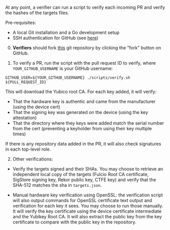 At any point, a verifier can run a script to verify each incoming PR and verify the hashes of the targets files.

Pre-requisites:
* A local Git installation and a Go development setup
* SSH authentication for GitHub (see [here](https://docs.github.com/en/authentication/connecting-to-github-with-ssh))

0. **Verifiers** should fork [this](https://github.com/sigstore/root-signing) git repository by clicking the "fork" button on GitHub.

1. To verify a PR, run the script with the pull request ID to verify, where `YOUR_GITHUB_USERNAME` is your GitHub username:

```
GITHUB_USER=${YOUR_GITHUB_USERNAME} ./scripts/verify.sh ${PULL_REQUEST_ID}
```

This will download the Yubico root CA. For each key added, it will verify:
* That the hardware key is authentic and came from the manufacturer (using the device cert)
* That the signing key was generated on the device (using the key attestation)
* That the directory where they keys were added match the serial number from the cert (preventing a keyholder from using their key multiple times)

If there is any repository data added in the PR, it will also check signatures in each top-level role.

2. Other verifications:

  * Verify the targets signed and their SHAs. You may choose to retrieve an independent local copy of the targets (Fulcio Root CA certificate, SigStore signing key, Rekor public key, CTFE key) and verify that the SHA-512 matches the sha in `targets.json`.

  * Manual hardware key verification using OpenSSL: the verification script will also output commands for OpenSSL certificate text output and verification for each key it sees. You may choose to run those manually. It will verify the key certificate using the device certificate intermediate and the Yubikey Root CA. It will also extract the public key from the key certificate to compare with the public key in the repository.



